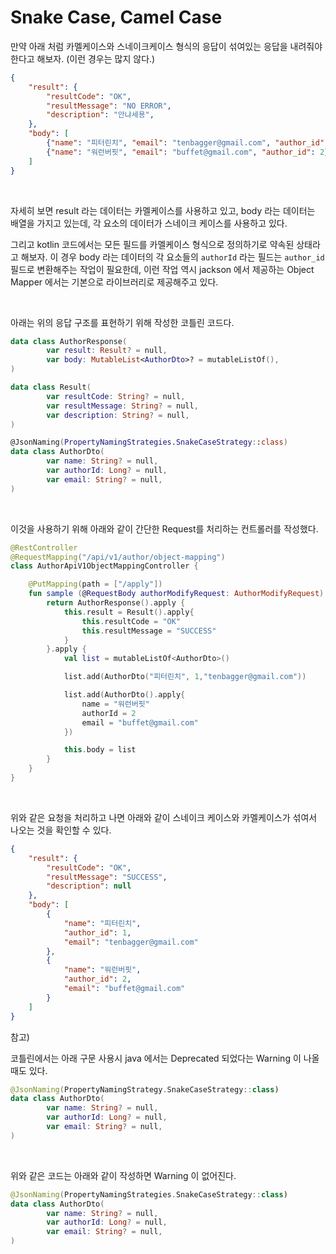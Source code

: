 # Snake Case, Camel Case

만약 아래 처럼 카멜케이스와 스네이크케이스 형식의 응답이 섞여있는 응답을 내려줘야 한다고 해보자. (이런 경우는 많지 않다.)

```json
{
    "result": {
        "resultCode": "OK",
        "resultMessage": "NO ERROR",
        "description": "안냐세용",
    },
    "body": [
        {"name": "피터린치", "email": "tenbagger@gmail.com", "author_id": 1},
        {"name": "워런버핏", "email": "buffet@gmail.com", "author_id": 2}
    ]
}
```

<br>



자세히 보면 result 라는 데이터는 카멜케이스를 사용하고 있고, body 라는 데이터는 배열을 가지고 있는데, 각 요소의 데이터가 스네이크 케이스를 사용하고 있다.<br>

그리고 kotlin 코드에서는 모든 필드를 카멜케이스 형식으로 정의하기로 약속된 상태라고 해보자. 이 경우 body 라는 데이터의 각 요소들의 `authorId` 라는 필드는  `author_id`  필드로 변환해주는 작업이 필요한데, 이런 작업 역시 jackson 에서 제공하는 Object Mapper 에서는 기본으로 라이브러리로 제공해주고 있다.

<br>



아래는 위의 응답 구조를 표현하기 위해 작성한 코틀린 코드다.

```kotlin
data class AuthorResponse(
        var result: Result? = null,
        var body: MutableList<AuthorDto>? = mutableListOf(),
)

data class Result(
        var resultCode: String? = null,
        var resultMessage: String? = null,
        var description: String? = null,
)

@JsonNaming(PropertyNamingStrategies.SnakeCaseStrategy::class)
data class AuthorDto(
        var name: String? = null,
        var authorId: Long? = null,
        var email: String? = null,
)
```

<br>



이것을 사용하기 위해 아래와 같이 간단한 Request를 처리하는 컨트롤러를 작성했다.

```kotlin
@RestController
@RequestMapping("/api/v1/author/object-mapping")
class AuthorApiV1ObjectMappingController {

    @PutMapping(path = ["/apply"])
    fun sample (@RequestBody authorModifyRequest: AuthorModifyRequest): AuthorResponse {
        return AuthorResponse().apply {
            this.result = Result().apply{
                this.resultCode = "OK"
                this.resultMessage = "SUCCESS"
            }
        }.apply {
            val list = mutableListOf<AuthorDto>()

            list.add(AuthorDto("피터린치", 1,"tenbagger@gmail.com"))

            list.add(AuthorDto().apply{
                name = "워런버핏"
                authorId = 2
                email = "buffet@gmail.com"
            })

            this.body = list
        }
    }
}
```

<br>



위와 같은 요청을 처리하고 나면 아래와 같이 스네이크 케이스와 카멜케이스가 섞여서 나오는 것을 확인할 수 있다.

```json
{
    "result": {
        "resultCode": "OK",
        "resultMessage": "SUCCESS",
        "description": null
    },
    "body": [
        {
            "name": "피터린치",
            "author_id": 1,
            "email": "tenbagger@gmail.com"
        },
        {
            "name": "워런버핏",
            "author_id": 2,
            "email": "buffet@gmail.com"
        }
    ]
}
```



참고)

코틀린에서는 아래 구문 사용시 java 에서는 Deprecated 되었다는 Warning 이 나올때도 있다.

```kotlin
@JsonNaming(PropertyNamingStrategy.SnakeCaseStrategy::class)
data class AuthorDto(
        var name: String? = null,
        var authorId: Long? = null,
        var email: String? = null,
)
```

<br>

위와 같은 코드는 아래와 같이 작성하면 Warning 이 없어진다.

```kotlin
@JsonNaming(PropertyNamingStrategies.SnakeCaseStrategy::class)
data class AuthorDto(
        var name: String? = null,
        var authorId: Long? = null,
        var email: String? = null,
)
```















